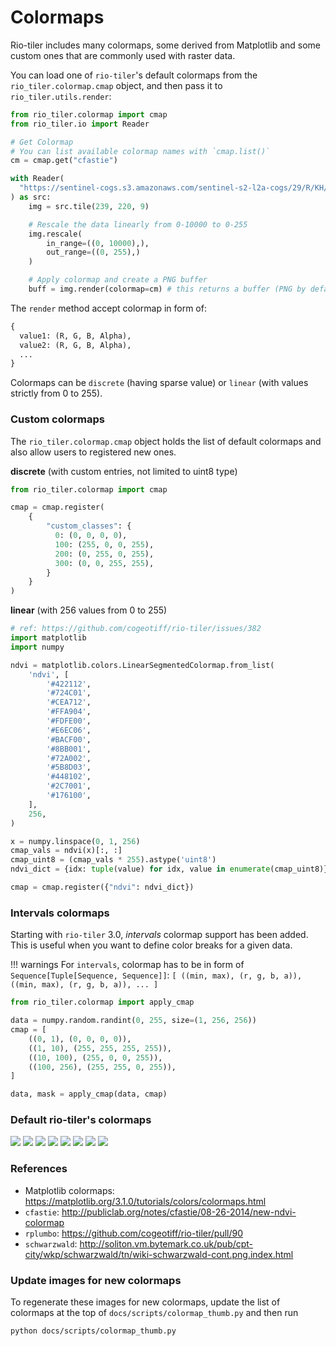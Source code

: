 # Colormaps

Rio-tiler includes many colormaps, some derived from Matplotlib and some custom
ones that are commonly used with raster data.

You can load one of `rio-tiler`'s default colormaps from the `rio_tiler.colormap.cmap` object, and then pass it
to `rio_tiler.utils.render`:

```python
from rio_tiler.colormap import cmap
from rio_tiler.io import Reader

# Get Colormap
# You can list available colormap names with `cmap.list()`
cm = cmap.get("cfastie")

with Reader(
  "https://sentinel-cogs.s3.amazonaws.com/sentinel-s2-l2a-cogs/29/R/KH/2020/2/S2A_29RKH_20200219_0_L2A/B01.tif",
) as src:
    img = src.tile(239, 220, 9)

    # Rescale the data linearly from 0-10000 to 0-255
    img.rescale(
        in_range=((0, 10000),),
        out_range=((0, 255),)
    )

    # Apply colormap and create a PNG buffer
    buff = img.render(colormap=cm) # this returns a buffer (PNG by default)
```

The `render` method accept colormap in form of:
```python
{
  value1: (R, G, B, Alpha),
  value2: (R, G, B, Alpha),
  ...
}
```

Colormaps can be `discrete` (having sparse value) or `linear` (with values strictly from 0 to 255).

### Custom colormaps

The `rio_tiler.colormap.cmap` object holds the list of default colormaps and also allow users to registered new ones.

**discrete** (with custom entries, not limited to uint8 type)

```python
from rio_tiler.colormap import cmap

cmap = cmap.register(
    {
        "custom_classes": {
          0: (0, 0, 0, 0),
          100: (255, 0, 0, 255),
          200: (0, 255, 0, 255),
          300: (0, 0, 255, 255),
        }
    }
)
```

**linear** (with 256 values from 0 to 255)

```python
# ref: https://github.com/cogeotiff/rio-tiler/issues/382
import matplotlib
import numpy

ndvi = matplotlib.colors.LinearSegmentedColormap.from_list(
    'ndvi', [
        '#422112',
        '#724C01',
        '#CEA712',
        '#FFA904',
        '#FDFE00',
        '#E6EC06',
        '#BACF00',
        '#8BB001',
        '#72A002',
        '#5B8D03',
        '#448102',
        '#2C7001',
        '#176100',
    ],
    256,
)

x = numpy.linspace(0, 1, 256)
cmap_vals = ndvi(x)[:, :]
cmap_uint8 = (cmap_vals * 255).astype('uint8')
ndvi_dict = {idx: tuple(value) for idx, value in enumerate(cmap_uint8)}

cmap = cmap.register({"ndvi": ndvi_dict})
```

### Intervals colormaps

Starting with `rio-tiler` 3.0, *intervals* colormap support has been added. This is useful when you want to define color breaks for a given data.

!!! warnings
    For `intervals`, colormap has to be in form of `Sequence[Tuple[Sequence, Sequence]]`:
    ```
    [
      ((min, max), (r, g, b, a)),
      ((min, max), (r, g, b, a)),
      ...
    ]
    ```

```python
from rio_tiler.colormap import apply_cmap

data = numpy.random.randint(0, 255, size=(1, 256, 256))
cmap = [
    ((0, 1), (0, 0, 0, 0)),
    ((1, 10), (255, 255, 255, 255)),
    ((10, 100), (255, 0, 0, 255)),
    ((100, 256), (255, 255, 0, 255)),
]

data, mask = apply_cmap(data, cmap)
```

### Default rio-tiler's colormaps

![](img/custom.png)
![](img/perceptually_uniform_sequential.png)
![](img/sequential.png)
![](img/sequential_(2).png)
![](img/diverging.png)
![](img/cyclic.png)
![](img/qualitative.png)
![](img/miscellaneous.png)

### References

- Matplotlib colormaps: <https://matplotlib.org/3.1.0/tutorials/colors/colormaps.html>
- `cfastie`: <http://publiclab.org/notes/cfastie/08-26-2014/new-ndvi-colormap>
- `rplumbo`: <https://github.com/cogeotiff/rio-tiler/pull/90>
- `schwarzwald`: <http://soliton.vm.bytemark.co.uk/pub/cpt-city/wkp/schwarzwald/tn/wiki-schwarzwald-cont.png.index.html>

### Update images for new colormaps

To regenerate these images for new colormaps, update the list of colormaps at
the top of `docs/scripts/colormap_thumb.py` and then run

```bash
python docs/scripts/colormap_thumb.py
```
